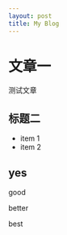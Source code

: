 ```yaml
---
layout: post
title: My Blog
---
```


# 文章一

测试文章

## 标题二

* item 1
* item 2

## yes

good  

better

best

